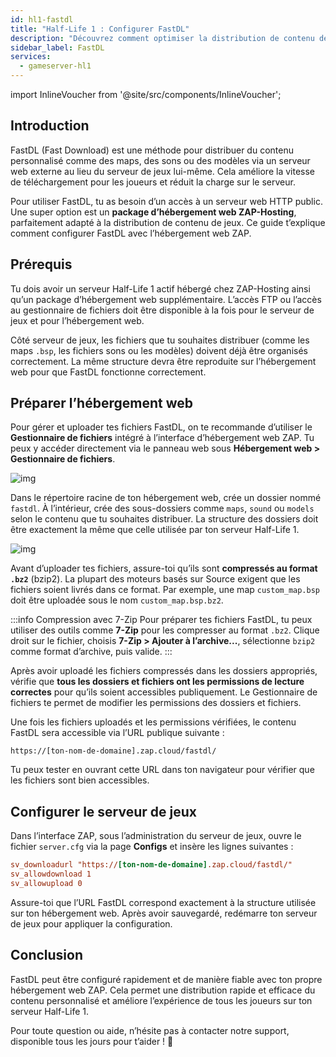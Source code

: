 ```yaml
---
id: hl1-fastdl
title: "Half-Life 1 : Configurer FastDL"
description: "Découvrez comment optimiser la distribution de contenu de jeu avec FastDL via ZAP-Hosting pour améliorer la vitesse de téléchargement des joueurs et les performances du serveur → En savoir plus maintenant"
sidebar_label: FastDL
services:
  - gameserver-hl1
---
```


import InlineVoucher from '@site/src/components/InlineVoucher';


## Introduction

FastDL (Fast Download) est une méthode pour distribuer du contenu personnalisé comme des maps, des sons ou des modèles via un serveur web externe au lieu du serveur de jeux lui-même. Cela améliore la vitesse de téléchargement pour les joueurs et réduit la charge sur le serveur.

Pour utiliser FastDL, tu as besoin d’un accès à un serveur web HTTP public. Une super option est un **package d’hébergement web ZAP-Hosting**, parfaitement adapté à la distribution de contenu de jeux. Ce guide t’explique comment configurer FastDL avec l’hébergement web ZAP.

<InlineVoucher />

## Prérequis

Tu dois avoir un serveur Half-Life 1 actif hébergé chez ZAP-Hosting ainsi qu’un package d’hébergement web supplémentaire. L’accès FTP ou l’accès au gestionnaire de fichiers doit être disponible à la fois pour le serveur de jeux et pour l’hébergement web.

Côté serveur de jeux, les fichiers que tu souhaites distribuer (comme les maps `.bsp`, les fichiers sons ou les modèles) doivent déjà être organisés correctement. La même structure devra être reproduite sur l’hébergement web pour que FastDL fonctionne correctement.

## Préparer l’hébergement web

Pour gérer et uploader tes fichiers FastDL, on te recommande d’utiliser le **Gestionnaire de fichiers** intégré à l’interface d’hébergement web ZAP. Tu peux y accéder directement via le panneau web sous **Hébergement web > Gestionnaire de fichiers**.

![img](https://screensaver01.zap-hosting.com/index.php/s/dptRwGTgL6bHXrE/preview)

Dans le répertoire racine de ton hébergement web, crée un dossier nommé `fastdl`. À l’intérieur, crée des sous-dossiers comme `maps`, `sound` ou `models` selon le contenu que tu souhaites distribuer. La structure des dossiers doit être exactement la même que celle utilisée par ton serveur Half-Life 1.

![img](https://screensaver01.zap-hosting.com/index.php/s/beCCJPFT5si3wRZ/preview)

Avant d’uploader tes fichiers, assure-toi qu’ils sont **compressés au format `.bz2`** (bzip2). La plupart des moteurs basés sur Source exigent que les fichiers soient livrés dans ce format. Par exemple, une map `custom_map.bsp` doit être uploadée sous le nom `custom_map.bsp.bz2`.

:::info Compression avec 7-Zip
Pour préparer tes fichiers FastDL, tu peux utiliser des outils comme **7-Zip** pour les compresser au format `.bz2`. Clique droit sur le fichier, choisis **7-Zip > Ajouter à l’archive...**, sélectionne `bzip2` comme format d’archive, puis valide.
:::

Après avoir uploadé les fichiers compressés dans les dossiers appropriés, vérifie que **tous les dossiers et fichiers ont les permissions de lecture correctes** pour qu’ils soient accessibles publiquement. Le Gestionnaire de fichiers te permet de modifier les permissions des dossiers et fichiers.

Une fois les fichiers uploadés et les permissions vérifiées, le contenu FastDL sera accessible via l’URL publique suivante :

```
https://[ton-nom-de-domaine].zap.cloud/fastdl/
```

Tu peux tester en ouvrant cette URL dans ton navigateur pour vérifier que les fichiers sont bien accessibles.

## Configurer le serveur de jeux

Dans l’interface ZAP, sous l’administration du serveur de jeux, ouvre le fichier `server.cfg` via la page **Configs** et insère les lignes suivantes :

```cfg
sv_downloadurl "https://[ton-nom-de-domaine].zap.cloud/fastdl/"
sv_allowdownload 1
sv_allowupload 0
```

Assure-toi que l’URL FastDL correspond exactement à la structure utilisée sur ton hébergement web. Après avoir sauvegardé, redémarre ton serveur de jeux pour appliquer la configuration.

## Conclusion

FastDL peut être configuré rapidement et de manière fiable avec ton propre hébergement web ZAP. Cela permet une distribution rapide et efficace du contenu personnalisé et améliore l’expérience de tous les joueurs sur ton serveur Half-Life 1.

Pour toute question ou aide, n’hésite pas à contacter notre support, disponible tous les jours pour t’aider ! 🙂

<InlineVoucher />